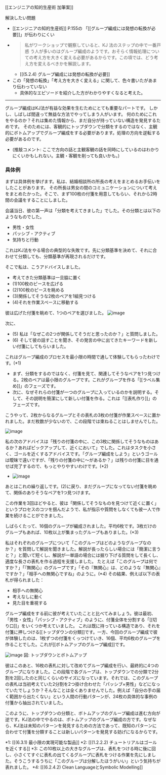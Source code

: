 
[[エンジニアの知的生産術 加筆案]]

解決したい問題
- [[エンジニアの知的生産術]] P.155の 「[[グループ編成には発想の転換が必要]]」が伝わりにくい
- >  私がワークショップで観察していると、KJ 法のステップの中で一番戸惑 う人が多いのはグループ編成のようです。おそらく情報処理についての考え方を大きく変える必要があるからです。この項では、どう考え方を変えるべきかを解説します。
    - [[(5.2.4) グループ編成には発想の転換が必要]]
- この「発想の転換」「考え方を大きく変える」に関して、色々書いたがあまり伝わっていない
    - 具体的なエピソードを紹介した方がわかりやすくなると考えた。

---
グループ編成はKJ法が有益な効果を生むためにとても重要なパートです。
しかし、しばしば間違って無益な方法でやってしまう人がいます。
何のためにこれをやるのか？それは集めた情報から、まだ自分が持っていない構造を発見するためです。
そのためには、客観的にトップダウンで分類をするのではなく、主観的にボトムアップでグループ編成をする必要があります。処理の方向を逆転する必要があるのです。
- (推敲コメント: ここで方向の話と主観客観の話を同時にしているのはわかりにくいかもしれない。主観・客観を削っても良いかも。)

### 具体例

まずは具体例を挙げます。私は、結婚相談所の所長の考えをまとめるお手伝いをしたことがあります。
その所長は男女の間のコミュニケーションについて考えをまとめたかった。そこで、まず100枚の付箋を用意してもらい、それから2時間の会議をすることにしました。

会議当日、彼の第一声は「分類を考えてきました」でした。その分類とは以下のようなものでした。

- 男性・女性
- パッシブ・アクティブ
- 気持ちと行動

これはKJ法をやる場合の典型的な失敗です。先に分類基準を決めて、それに合わせて分類しても、分類基準が再現されるだけです。

そこで私は、こうアドバイスしました。

- 考えてきた分類基準は一旦脇に置く
- (1)100枚のピースを広げる
- (2)100枚のピースを眺める
- (3)関係してそうな2枚のペアを1組見つける
- (4)それを作業スペースに移動する

彼は広げた付箋を眺めて、1つのペアを選びました。
![image](https://gyazo.com/93855641e7e1ad94a816cefc3d5b110f/thumb/1000)

次に、
- (5) 私は「なぜこの2つが関係してそうだと思ったのか？」と質問しました。
- (6) そして彼の話すことを聞き、その発言の中に出てきたキーワードを新しい付箋にしてもらいました。

これはグループ編成のプロセスを最小限の時間で通して体験してもらったわけです。(*1)

- まず、分類をするのではなく、付箋を見て、関連してそうなペアを1つ見つける。2枚のペアは最小限のグループです。これがグループを作る「[[ラベル集め]]」のフェーズです。
- 次に、なぜそれらの付箋が一つのグループに入っているのかを説明する。そして、その説明を簡潔にして新しい付箋を作る。これは「[[表札作り]]」のフェーズです。

こうやって、2枚からなるグループとその表札の3枚の付箋が作業スペースに置かれました。まだ枚数が少ないので、この段階では束ねることはしませんでした。

![image](https://gyazo.com/a26b70f8b8763d633837bccb0fb5b1fc/thumb/1000)


私の次のアドバイスは「残りの付箋の中に、この3枚に関係してそうなものはあるか？あればピックアップして、近くにおいて」でした。これはタスクを小さく、ゴールを近くするアドバイスです。「グループ編成をしよう」というゴールは曖昧で遠いですが、「残りの付箋の中に〜があるか？」は残りの付箋に目を通せば完了するので、もっとやりやすいわけです。(*2)
- ![image](https://gyazo.com/b9d9d07afad39a8ddf0cf0101ced54d8/thumb/1000)

あとはこれの繰り返しです。(2)に戻り、まだグループになってない付箋を眺めて、関係のありそうなペアを1つ見つけます。

この作業を3回ほどやると、彼は「関係してそうなものを見つけて近くに置く」というプロセスのコツを掴んだようで、私が指示や質問をしなくても彼一人で作業を続けることができました。

しばらくたって、16個のグループが編成されました。平均6枚です。3枚だけのグループもあれば、10枚以上が集まったグループもありました。(*3)

私はそれぞれのグループについて「このグループはどのようなグループなのか？」を質問して解説を聞きました。解説が長ったらしい場合には「簡潔に言うと？」と聞いて短くし、解説が一単語の場合には掘り下げる質問をして長くし、適度な長さの表札を作る過程を支援しました。
たとえば「このグループは何ですか？」「『無関心』のグループです」「その『無関心』は、どのような『無関心』ですか？」「相手への無関心ですね」のように。(*4)
その結果、例えば以下の表札が得られました：

- 相手への無関心
- 考えなしに動く
- 見た目を重視する

グループ編成をする前に彼が考えていたことと比べてみましょう。彼は最初、「男性・女性」「パッシブ・アクティブ」のように、付箋全体を分割する「[[切り口]]」をいくつか考えていました。
これは既に持っている構造であり、それを付箋に押しつける[[トップダウンの分類]]です。一方、今回のグループ編成で彼が体験したのは、1枚ずつの付箋をくっつけていき、16個、平均6枚のグループを作ることでした。これが[[ボトムアップのグループ編成]]です。


![image](https://gyazo.com/e48fd5ce4f0dd2f552c11266512eddb8/thumb/1000)
図: トップダウンとボトムアップ

彼はこのあと、16枚の表札に対して改めてグループ編成を行い、最終的に4つのグループになりました。この段階で各グループは、トップダウンでの分類で2分割を2回したのと同じくらいのサイズになっています。それでは、このグループの表札は当初考えていた2分割を2つ掛け合わせた「パッシブ×男性」などになっていたでしょうか？そんなことは全くありませんでした。例えば「自分の手の届く範囲から出たくない」という人間の行動パターンが、24枚の具体的な事例の付箋から抽出されていました。

このように、トップダウンの分類と、ボトムアップのグループ編成は進む方向が逆です。KJ法の中でやるのは、ボトムアップのグループ編成の方です。なぜなら、KJ法は未知のパターンを発見するための方法であって、既知のパターンに合わせて付箋を分類することは新しいパターンを発見する妨げになるからです。

*1: [[(6.3.1) 最小限の実現可能な製品]]
*2: [[(1.2.2.2) チュートリアルはゴールを近くする]]
*3: この10枚以上の大きなグループは、表札をつける時に後に回し、小さくてすぐに表札の出てくるグループに表札をつける作業を先にしました。そうこうするうちに「このグループは分解したほうがいい」という気持ちが表れました。
*4: [[(6.2.4.2) Clean LanguageとSymbolic Modelling]]


